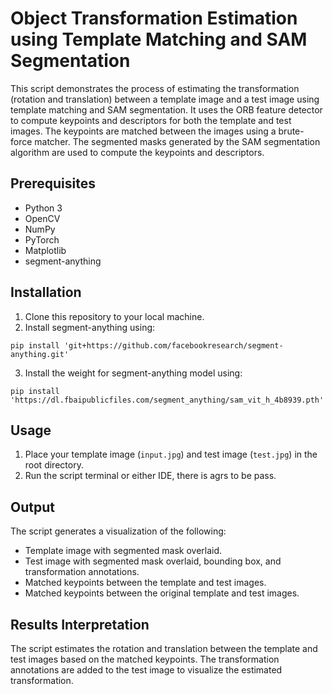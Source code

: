 # Object Transformation Estimation using Template Matching and SAM Segmentation

This script demonstrates the process of estimating the transformation (rotation and translation) between a template image and a test image using template matching and SAM segmentation. It uses the ORB feature detector to compute keypoints and descriptors for both the template and test images. The keypoints are matched between the images using a brute-force matcher. The segmented masks generated by the SAM segmentation algorithm are used to compute the keypoints and descriptors.

## Prerequisites
- Python 3
- OpenCV
- NumPy
- PyTorch
- Matplotlib
- segment-anything
## Installation

1. Clone this repository to your local machine.
2. Install segment-anything using:
```
pip install 'git+https://github.com/facebookresearch/segment-anything.git'
```
3. Install the weight for segment-anything model using:
```
pip install 'https://dl.fbaipublicfiles.com/segment_anything/sam_vit_h_4b8939.pth'
```
## Usage

1. Place your template image (`input.jpg`) and test image (`test.jpg`) in the root directory.
2. Run the script terminal or either IDE, there is agrs to be pass.


## Output

The script generates a visualization of the following:

- Template image with segmented mask overlaid.
- Test image with segmented mask overlaid, bounding box, and transformation annotations.
- Matched keypoints between the template and test images.
- Matched keypoints between the original template and test images.

## Results Interpretation

The script estimates the rotation and translation between the template and test images based on the matched keypoints. The transformation annotations are added to the test image to visualize the estimated transformation.

